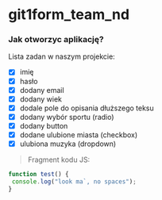 # git1form_team_nd


### Jak otworzyc aplikację?

Lista zadan w naszym projekcie:
- [x] imię
- [x] hasło
- [x] dodany email
- [x] dodany wiek
- [x] dodale pole do opisania dłuższego teksu
- [x] dodany wybór sportu (radio)
- [x] dodany button
- [x] dodane ulubione miasta (checkbox)
- [x] ulubiona muzyka (dropdown)

> Fragment kodu JS:
```javascript
function test() {
 console.log("look ma`, no spaces");
}
```